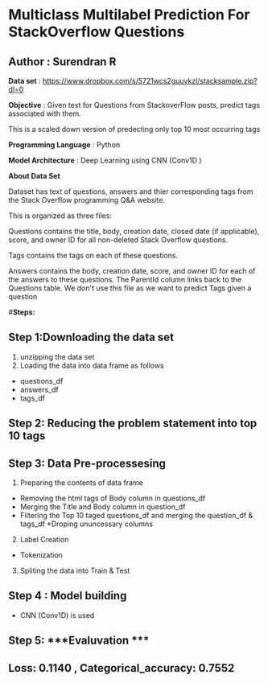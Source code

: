 # Multiclass Multilabel Prediction For StackOverflow Questions

## Author : Surendran R

**Data set** : https://www.dropbox.com/s/5721wcs2guuykzl/stacksample.zip?dl=0

**Objective** : Given text for Questions from StackoverFlow posts, predict tags associated with them.

This is a scaled down version of predecting only top 10 most occurring tags

**Programming Language** : Python 

**Model Architecture** : Deep Learning using CNN (Conv1D )

**About Data Set**

Dataset has text of questions, answers and thier corresponding tags from the Stack Overflow programming Q&A website.

This is organized as three files:

Questions contains the title, body, creation date, closed date (if applicable), score, and owner ID for all non-deleted Stack Overflow questions.

Tags contains the tags on each of these questions.

Answers contains the body, creation date, score, and owner ID for each of the answers to these questions. The ParentId column links back to the Questions table. We don't use this file as we want to predict Tags given a question

#**Steps:**

## Step 1:**Downloading the data set**

1.   unzipping the data set
2.   Loading the data into data frame as follows


*   questions_df
*   answers_df
*   tags_df






## Step 2: **Reducing the problem statement into top 10 tags**

## Step 3: **Data Pre-processesing**

1. Preparing the contents of data frame 

*   Removing the html tags of Body column in questions_df
*   Merging the Title and Body column in question_df
* Filtering the Top 10 taged questions_df and merging the question_df & tags_df
*Droping ununcessary columns


2.   Label Creation

*   Tokenization

3.   Spliting the data into Train & Test 












## Step 4 : **Model building**




*   CNN (Conv1D) is used 






## Step 5: ***Evaluvation ***

## **Loss**: 0.1140  , **Categorical_accuracy**: 0.7552 



